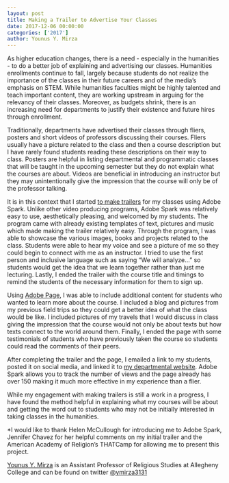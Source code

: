 ```yaml
---
layout: post
title: Making a Trailer to Advertise Your Classes
date: 2017-12-06 00:00:00
categories: ['2017']
author: Younus Y. Mirza
---
```

 
As higher education changes, there is a need - especially in the humanities - to do a better job of explaining and advertising our classes.  Humanities enrollments continue to fall, largely because students do not realize the importance of the classes in their future careers and of the media’s emphasis on STEM.  While humanities faculties might be highly talented and teach important content, they are working upstream in arguing for the relevancy of their classes.  Moreover, as budgets shrink, there is an increasing need for departments to justify their existence and future hires through enrollment.  
 
Traditionally, departments have advertised their classes through fliers, posters and short videos of professors discussing their courses.  Fliers usually have a picture related to the class and then a course description but I have rarely found students reading these descriptions on their way to class.  Posters are helpful in listing departmental and programmatic classes that will be taught in the upcoming semester but they do not explain what the courses are about.  Videos are beneficial in introducing an instructor but they may unintentionally give the impression that the course will only be of the professor talking.
 
It is in this context that I started [to make trailers](https://spark.adobe.com/video/9BIlW1srlcvA0) for my classes using Adobe Spark.  Unlike other video producing programs, Adobe Spark was relatively easy to use, aesthetically pleasing, and welcomed by my students.  The program came with already existing templates of text, pictures and music which made making the trailer relatively easy.  Through the program, I was able to showcase the various images, books and projects related to the class.  Students were able to hear my voice and see a picture of me so they could begin to connect with me as an instructor.  I tried to use the first person and inclusive language such as saying “We will analyze…” so students would get the idea that we learn together rather than just me lecturing.  Lastly, I ended the trailer with the course title and timings to remind the students of the necessary information for them to sign up. 
 
Using [Adobe Page](https://spark.adobe.com/page/bCyaYzna7z5rX/), I was able to include additional content for students who wanted to learn more about the course.  I included a blog and pictures from my previous field trips so they could get a better idea of what the class would be like.  I included pictures of my travels that I would discuss in class giving the impression that the course would not only be about texts but how texts connect to the world around them.  Finally, I ended the page with some testimonials of students who have previously taken the course so students could read the comments of their peers.  
 
After completing the trailer and the page, I emailed a link to my students, posted it on social media, and linked it to [my departmental website](https://acmcu.georgetown.edu/younusmirza).  Adobe Spark allows you to track the number of views and the page already has over 150 making it much more effective in my experience than a flier.  
 
While my engagement with making trailers is still a work in a progress, I have found the method helpful in explaining what my courses will be about and getting the word out to students who may not be initially interested in taking classes in the humanities.          
 
*I would like to thank Helen McCullough for introducing me to Adobe Spark, Jennifer Chavez for her helpful comments on my initial trailer and the American Academy of Religion’s THATCamp for allowing me to present this project.  
 
[Younus Y. Mirza](http://dryounusmirza.com/) is an Assistant Professor of Religious Studies at Allegheny College and can be found on twitter [@ymirza3131](https://twitter.com/ymirza3131)